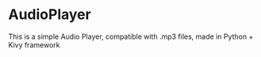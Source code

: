 # AudioPlayer
This is a simple Audio Player, compatible with .mp3 files, made in Python + Kivy framework
